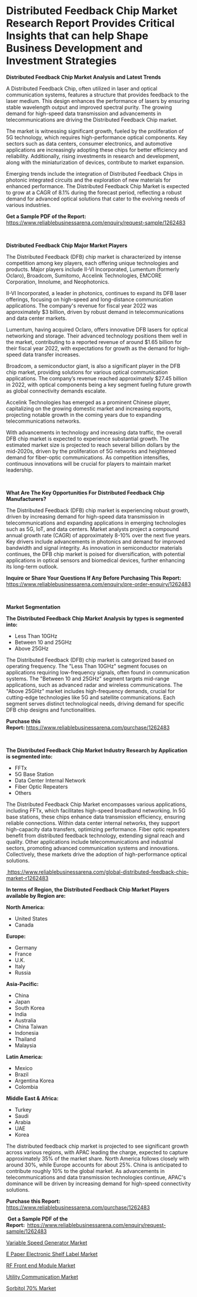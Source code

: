 <p><h1>Distributed Feedback Chip Market Research Report Provides Critical Insights that can help Shape Business Development and Investment Strategies</h1></p><p><strong>Distributed Feedback Chip Market Analysis and Latest Trends</strong></p>
<p><p>A Distributed Feedback Chip, often utilized in laser and optical communication systems, features a structure that provides feedback to the laser medium. This design enhances the performance of lasers by ensuring stable wavelength output and improved spectral purity. The growing demand for high-speed data transmission and advancements in telecommunications are driving the Distributed Feedback Chip market.</p><p>The market is witnessing significant growth, fueled by the proliferation of 5G technology, which requires high-performance optical components. Key sectors such as data centers, consumer electronics, and automotive applications are increasingly adopting these chips for better efficiency and reliability. Additionally, rising investments in research and development, along with the miniaturization of devices, contribute to market expansion.</p><p>Emerging trends include the integration of Distributed Feedback Chips in photonic integrated circuits and the exploration of new materials for enhanced performance. The Distributed Feedback Chip Market is expected to grow at a CAGR of 8.1% during the forecast period, reflecting a robust demand for advanced optical solutions that cater to the evolving needs of various industries.</p></p>
<p><strong>Get a Sample PDF of the Report:&nbsp;</strong> <a href="https://www.reliablebusinessarena.com/enquiry/request-sample/1262483?utm_campaign=1284&utm_medium=2&utm_source=Github&utm_content=ia&utm_term=29092024&utm_id=distributed-feedback-chip">https://www.reliablebusinessarena.com/enquiry/request-sample/1262483</a></p>
<p>&nbsp;</p>
<p><strong>Distributed Feedback Chip Major Market Players</strong></p>
<p><p>The Distributed Feedback (DFB) chip market is characterized by intense competition among key players, each offering unique technologies and products. Major players include II-VI Incorporated, Lumentum (formerly Oclaro), Broadcom, Sumitomo, Accelink Technologies, EMCORE Corporation, Innolume, and Neophotonics.</p><p>II-VI Incorporated, a leader in photonics, continues to expand its DFB laser offerings, focusing on high-speed and long-distance communication applications. The company's revenue for fiscal year 2022 was approximately $3 billion, driven by robust demand in telecommunications and data center markets.</p><p>Lumentum, having acquired Oclaro, offers innovative DFB lasers for optical networking and storage. Their advanced technology positions them well in the market, contributing to a reported revenue of around $1.65 billion for their fiscal year 2022, with expectations for growth as the demand for high-speed data transfer increases.</p><p>Broadcom, a semiconductor giant, is also a significant player in the DFB chip market, providing solutions for various optical communication applications. The company’s revenue reached approximately $27.45 billion in 2022, with optical components being a key segment fueling future growth as global connectivity demands escalate.</p><p>Accelink Technologies has emerged as a prominent Chinese player, capitalizing on the growing domestic market and increasing exports, projecting notable growth in the coming years due to expanding telecommunications networks.</p><p>With advancements in technology and increasing data traffic, the overall DFB chip market is expected to experience substantial growth. The estimated market size is projected to reach several billion dollars by the mid-2020s, driven by the proliferation of 5G networks and heightened demand for fiber-optic communications. As competition intensifies, continuous innovations will be crucial for players to maintain market leadership.</p></p>
<p>&nbsp;</p>
<p><strong>What Are The Key Opportunities For Distributed Feedback Chip Manufacturers?</strong></p>
<p><p>The Distributed Feedback (DFB) chip market is experiencing robust growth, driven by increasing demand for high-speed data transmission in telecommunications and expanding applications in emerging technologies such as 5G, IoT, and data centers. Market analysts project a compound annual growth rate (CAGR) of approximately 8-10% over the next five years. Key drivers include advancements in photonics and demand for improved bandwidth and signal integrity. As innovation in semiconductor materials continues, the DFB chip market is poised for diversification, with potential applications in optical sensors and biomedical devices, further enhancing its long-term outlook.</p></p>
<p><strong>Inquire or Share Your Questions If Any Before Purchasing This Report:</strong> <a href="https://www.reliablebusinessarena.com/enquiry/pre-order-enquiry/1262483?utm_campaign=1284&utm_medium=2&utm_source=Github&utm_content=ia&utm_term=29092024&utm_id=distributed-feedback-chip">https://www.reliablebusinessarena.com/enquiry/pre-order-enquiry/1262483</a></p>
<p>&nbsp;</p>
<p><strong>Market Segmentation</strong></p>
<p><strong>The Distributed Feedback Chip Market Analysis by types is segmented into:</strong></p>
<p><ul><li>Less Than 10GHz</li><li>Between 10 and 25GHz</li><li>Above 25GHz</li></ul></p>
<p><p>The Distributed Feedback (DFB) chip market is categorized based on operating frequency. The "Less Than 10GHz" segment focuses on applications requiring low-frequency signals, often found in communication systems. The "Between 10 and 25GHz" segment targets mid-range applications, such as advanced radar and wireless communications. The "Above 25GHz" market includes high-frequency demands, crucial for cutting-edge technologies like 5G and satellite communications. Each segment serves distinct technological needs, driving demand for specific DFB chip designs and functionalities.</p></p>
<p><strong>Purchase this Report:&nbsp;</strong><a href="https://www.reliablebusinessarena.com/purchase/1262483?utm_campaign=1284&utm_medium=2&utm_source=Github&utm_content=ia&utm_term=29092024&utm_id=distributed-feedback-chip">https://www.reliablebusinessarena.com/purchase/1262483</a></p>
<p>&nbsp;</p>
<p><strong>The Distributed Feedback Chip Market Industry Research by Application is segmented into:</strong></p>
<p><ul><li>FFTx</li><li>5G Base Station</li><li>Data Center Internal Network</li><li>Fiber Optic Repeaters</li><li>Others</li></ul></p>
<p><p>The Distributed Feedback Chip Market encompasses various applications, including FFTx, which facilitates high-speed broadband networking. In 5G base stations, these chips enhance data transmission efficiency, ensuring reliable connections. Within data center internal networks, they support high-capacity data transfers, optimizing performance. Fiber optic repeaters benefit from distributed feedback technology, extending signal reach and quality. Other applications include telecommunications and industrial sectors, promoting advanced communication systems and innovations. Collectively, these markets drive the adoption of high-performance optical solutions.</p></p>
<p><a href="https://www.reliablebusinessarena.com/global-distributed-feedback-chip-market-r1262483?utm_campaign=1284&utm_medium=2&utm_source=Github&utm_content=ia&utm_term=29092024&utm_id=distributed-feedback-chip">&nbsp;https://www.reliablebusinessarena.com/global-distributed-feedback-chip-market-r1262483</a></p>
<p><strong>In terms of Region, the Distributed Feedback Chip Market Players available by Region are:</strong></p>
<p>
    <p> <strong> North America: </strong>
        <ul>
            <li>United States</li>
            <li>Canada</li>
        </ul>
        </p> 
    <p> <strong> Europe: </strong>
        <ul>
            <li>Germany</li>
            <li>France</li>
            <li>U.K.</li>
            <li>Italy</li>
            <li>Russia</li>
        </ul>
        </p> 
    <p> <strong> Asia-Pacific: </strong>
        <ul>
            <li>China</li>
            <li>Japan</li>
            <li>South Korea</li>
            <li>India</li>
            <li>Australia</li>
            <li>China Taiwan</li>
            <li>Indonesia</li>
            <li>Thailand</li>
            <li>Malaysia</li>
        </ul>
        </p> 
    <p> <strong> Latin America: </strong>
        <ul>
            <li>Mexico</li>
            <li>Brazil</li>
            <li>Argentina Korea</li>
            <li>Colombia</li>
        </ul>
        </p> 
    <p> <strong> Middle East & Africa: </strong>
        <ul>
            <li>Turkey</li>
            <li>Saudi</li>
            <li>Arabia</li>
            <li>UAE</li>
            <li>Korea</li>
        </ul>
    </p>
    </p>
<p><p>The distributed feedback chip market is projected to see significant growth across various regions, with APAC leading the charge, expected to capture approximately 35% of the market share. North America follows closely with around 30%, while Europe accounts for about 25%. China is anticipated to contribute roughly 10% to the global market. As advancements in telecommunications and data transmission technologies continue, APAC's dominance will be driven by increasing demand for high-speed connectivity solutions.</p></p>
<p><strong>Purchase this Report: </strong><a href="https://www.reliablebusinessarena.com/purchase/1262483?utm_campaign=1284&utm_medium=2&utm_source=Github&utm_content=ia&utm_term=29092024&utm_id=distributed-feedback-chip">https://www.reliablebusinessarena.com/purchase/1262483</a></p>
<p>&nbsp;<strong>Get a Sample PDF of the Report:&nbsp;&nbsp;</strong><a href="https://www.reliablebusinessarena.com/enquiry/request-sample/1262483?utm_campaign=1284&utm_medium=2&utm_source=Github&utm_content=ia&utm_term=29092024&utm_id=distributed-feedback-chip">https://www.reliablebusinessarena.com/enquiry/request-sample/1262483</a></p>
<p><strong></strong></p>
<p><p><a href="https://www.linkedin.com/pulse/strategic-roadmap-success-global-variable-speed-generator-market-ljsaf?utm_campaign=1284&utm_medium=2&utm_source=Github&utm_content=ia&utm_term=29092024&utm_id=distributed-feedback-chip">Variable Speed Generator Market</a></p><p><a href="https://github.com/tamvrosiya/Market-Research-Report-List-6/blob/main/e-paper-electronic-shelf-label-market.md?utm_campaign=1284&utm_medium=2&utm_source=Github&utm_content=ia&utm_term=29092024&utm_id=distributed-feedback-chip">E Paper Electronic Shelf Label Market</a></p><p><a href="https://issuu.com/reportprime-2/docs/rf-front-end-module-market-size-203_4e58d4b7432d7a?utm_campaign=1284&utm_medium=2&utm_source=Github&utm_content=ia&utm_term=29092024&utm_id=distributed-feedback-chip">RF Front end Module Market</a></p><p><a href="https://www.linkedin.com/pulse/utility-communication-market-industry-trends-forecast-period-uudzf?utm_campaign=1284&utm_medium=2&utm_source=Github&utm_content=ia&utm_term=29092024&utm_id=distributed-feedback-chip">Utility Communication Market</a></p><p><a href="https://issuu.com/reportprime-2/docs/sorbitol-70-market-size-2030.pptx_7c8b77d8ec74d4?utm_campaign=1284&utm_medium=2&utm_source=Github&utm_content=ia&utm_term=29092024&utm_id=distributed-feedback-chip">Sorbitol 70% Market</a></p></p>